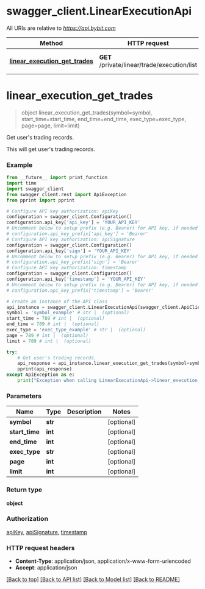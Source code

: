 # swagger_client.LinearExecutionApi

All URIs are relative to *https://api.bybit.com*

Method | HTTP request | Description
------------- | ------------- | -------------
[**linear_execution_get_trades**](LinearExecutionApi.md#linear_execution_get_trades) | **GET** /private/linear/trade/execution/list | Get user&#39;s trading records.


# **linear_execution_get_trades**
> object linear_execution_get_trades(symbol=symbol, start_time=start_time, end_time=end_time, exec_type=exec_type, page=page, limit=limit)

Get user's trading records.

This will get user's trading records.

### Example
```python
from __future__ import print_function
import time
import swagger_client
from swagger_client.rest import ApiException
from pprint import pprint

# Configure API key authorization: apiKey
configuration = swagger_client.Configuration()
configuration.api_key['api_key'] = 'YOUR_API_KEY'
# Uncomment below to setup prefix (e.g. Bearer) for API key, if needed
# configuration.api_key_prefix['api_key'] = 'Bearer'
# Configure API key authorization: apiSignature
configuration = swagger_client.Configuration()
configuration.api_key['sign'] = 'YOUR_API_KEY'
# Uncomment below to setup prefix (e.g. Bearer) for API key, if needed
# configuration.api_key_prefix['sign'] = 'Bearer'
# Configure API key authorization: timestamp
configuration = swagger_client.Configuration()
configuration.api_key['timestamp'] = 'YOUR_API_KEY'
# Uncomment below to setup prefix (e.g. Bearer) for API key, if needed
# configuration.api_key_prefix['timestamp'] = 'Bearer'

# create an instance of the API class
api_instance = swagger_client.LinearExecutionApi(swagger_client.ApiClient(configuration))
symbol = 'symbol_example' # str |  (optional)
start_time = 789 # int |  (optional)
end_time = 789 # int |  (optional)
exec_type = 'exec_type_example' # str |  (optional)
page = 789 # int |  (optional)
limit = 789 # int |  (optional)

try:
    # Get user's trading records.
    api_response = api_instance.linear_execution_get_trades(symbol=symbol, start_time=start_time, end_time=end_time, exec_type=exec_type, page=page, limit=limit)
    pprint(api_response)
except ApiException as e:
    print("Exception when calling LinearExecutionApi->linear_execution_get_trades: %s\n" % e)
```

### Parameters

Name | Type | Description  | Notes
------------- | ------------- | ------------- | -------------
 **symbol** | **str**|  | [optional] 
 **start_time** | **int**|  | [optional] 
 **end_time** | **int**|  | [optional] 
 **exec_type** | **str**|  | [optional] 
 **page** | **int**|  | [optional] 
 **limit** | **int**|  | [optional] 

### Return type

**object**

### Authorization

[apiKey](../README.md#apiKey), [apiSignature](../README.md#apiSignature), [timestamp](../README.md#timestamp)

### HTTP request headers

 - **Content-Type**: application/json, application/x-www-form-urlencoded
 - **Accept**: application/json

[[Back to top]](#) [[Back to API list]](../README.md#documentation-for-api-endpoints) [[Back to Model list]](../README.md#documentation-for-models) [[Back to README]](../README.md)

